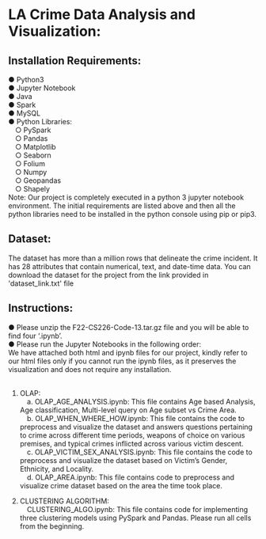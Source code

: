# LA Crime Data Analysis and Visualization:

## Installation Requirements:
● Python3 <br />
● Jupyter Notebook <br />
● Java <br />
● Spark <br />
● MySQL <br />
● Python Libraries: <br />
  &emsp;○ PySpark <br />
  &emsp;○ Pandas <br />
  &emsp;○ Matplotlib <br />
  &emsp;○ Seaborn <br />
  &emsp;○ Folium <br />
  &emsp;○ Numpy <br />
  &emsp;○ Geopandas <br />
  &emsp;○ Shapely <br />
Note: Our project is completely executed in a python 3 jupyter notebook environment. The initial requirements are listed above and then all the python libraries need to be installed in  the python console using pip or pip3.

## Dataset:
The dataset has more than a million rows that delineate the crime incident. It has 28 attributes that contain numerical, text, and date-time data. You can download the dataset for the project from the link provided in 'dataset_link.txt' file

## Instructions:
● Please unzip the F22-CS226-Code-13.tar.gz file and you will be able to find four ‘.ipynb’. <br />
● Please run the Jupyter Notebooks in the following order: <br />
We have attached both html and ipynb files for our project, kindly refer to our html files only if you cannot run the ipynb files, as it preserves the visualization and does not require any installation. <br />
<br />
 
1. OLAP: <br />
  &emsp;a. OLAP_AGE_ANALYSIS.ipynb: This file contains Age based Analysis, Age classification, Multi-level query on Age subset vs Crime Area. <br />
  &emsp;b. OLAP_WHEN_WHERE_HOW.ipynb: This file contains the code to preprocess and visualize the dataset and answers questions pertaining to crime across different time periods, weapons of choice on various premises, and typical crimes inflicted across various victim descent. <br />
  &emsp;c. OLAP_VICTIM_SEX_ANALYSIS.ipynb: This file contains the code to preprocess and visualize the dataset based on Victim’s Gender, Ethnicity, and Locality. <br />
  &emsp;d. OLAP_AREA.ipynb: This file contains code to preprocess and visualize crime dataset based on the area the time took place. <br />
  
2. CLUSTERING ALGORITHM: <br />
&emsp;CLUSTERING_ALGO.ipynb: This file contains code for implementing three clustering models using PySpark and Pandas. Please run all cells from the beginning.
